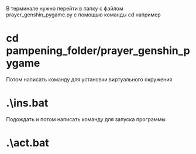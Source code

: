 В терминале нужно перейти в папку с файлом prayer_genshin_pygame.py с помощью команды cd
например
# cd pampening_folder/prayer_genshin_pygame
Потом написать команду для установки виртуального окружения
# .\ins.bat
Подождать и потом написать команду для запуска программы
# .\act.bat
